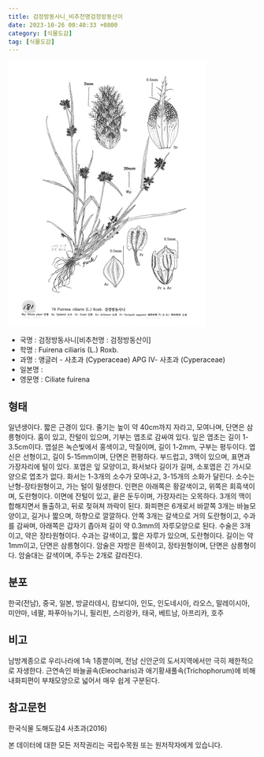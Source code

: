 ```yaml
---
title: 검정방동사니_비추천명검정방동산이
date: 2023-10-26 00:40:33 +0800
category: [식물도감]
tag: [식물도감]
---
```




![검정방동사니[비추천명 : 검정방동산이]](/assets/img/fileUpload/plants/basic/illustration/34402_illustration_th2.jpg)
- 국명 : 검정방동사니[비추천명 : 검정방동산이]
- 학명 : Fuirena ciliaris (L.) Roxb.
- 과명 : 앵글러 - 사초과 (Cyperaceae) APG Ⅳ- 사초과 (Cyperaceae)
- 일본명 : 
- 영문명 : Ciliate fuirena


## 형태
일년생이다. 짧은 근경이 있다. 줄기는 높이 약 40cm까지 자라고, 모여나며, 단면은 삼릉형이다. 홈이 있고, 잔털이 있으며, 기부는 엽초로 감싸여 있다. 잎은 엽초는 길이 1-3.5cm이다. 엽설은 녹슨빛에서 홍색이고, 막질이며, 길이 1-2mm, 구부는 평두이다. 엽신은 선형이고, 길이 5-15mm이며, 단면은 편평하다. 부드럽고, 3맥이 있으며, 표면과 가장자리에 털이 있다. 포엽은 잎 모양이고, 화서보다 길이가 길며, 소포엽은 긴 가시모양으로 엽초가 없다. 화서는 1-3개의 소수가 모여나고, 3-15개의 소화가 달린다. 소수는 난형-장타원형이고, 가는 털이 밀생한다. 인편은 아래쪽은 황갈색이고, 위쪽은 회흑색이며, 도란형이다. 이면에 잔털이 있고, 끝은 둔두이며, 가장자리는 오목하다. 3개의 맥이 합해지면서 돌출하고, 뒤로 젖혀져 까락이 된다. 화피편은 6개로서 바깥쪽 3개는 바늘모양이고, 길거나 짧으며, 하향으로 깔깔하다. 안쪽 3개는 갈색으로 거의 도란형이고, 수과를 감싸며, 아래쪽은 갑자기 좁아져 길이 약 0.3mm의 자루모양으로 된다. 수술은 3개이고, 약은 장타원형이다. 수과는 갈색이고, 짧은 자루가 있으며, 도란형이다. 길이는 약 1mm이고, 단면은 삼릉형이다. 암술은 자방은 흰색이고, 장타원형이며, 단면은 삼릉형이다. 암술대는 갈색이며, 주두는 2개로 갈라진다.
## 분포
한국(전남), 중국, 일본, 방글라데시, 캄보디아, 인도, 인도네시아, 라오스, 말레이시아, 미얀마, 네팔, 파푸아뉴기니, 필리핀, 스리랑카, 태국, 베트남, 아프리카, 호주
## 비고
남방계종으로 우리나라에 1속 1종뿐이며, 전남 신안군의 도서지역에서만 극히 제한적으로 자생한다. 근연속인 바늘골속(Eleocharis)과 애기황새풀속(Trichophorum)에 비해 내화피편이 부채모양으로 넓어서 매우 쉽게 구분된다.
## 참고문헌
한국식물 도해도감4 사초과(2016)






본 데이터에 대한 모든 저작권리는 국립수목원 또는 원저작자에게 있습니다.
